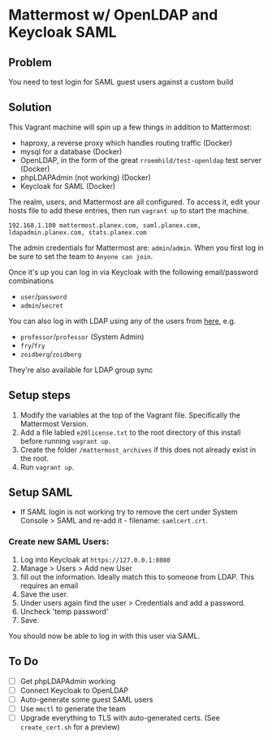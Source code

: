 # Mattermost w/ OpenLDAP and Keycloak SAML

## Problem

You need to test login for SAML guest users against a custom build

## Solution

This Vagrant machine will spin up a few things in addition to Mattermost:

 - haproxy, a reverse proxy which handles routing traffic (Docker)
 - mysql for a database (Docker)
 - OpenLDAP, in the form of the great `rroemhild/test-openldap` test server (Docker)
 - phpLDAPAdmin (not working) (Docker)
 - Keycloak for SAML (Docker)

The realm, users, and Mattermost are all configured. To access it, edit your hosts file to add these entries, then run `vagrant up` to start the machine.

```
192.168.1.100 mattermost.planex.com, saml.planex.com, ldapadmin.planex.com, stats.planex.com
```

The admin credentials for Mattermost are: `admin`/`admin`. When you first log in be sure to set the team to `Anyone can join`.

Once it's up you can log in via Keycloak with the following email/password combinations

 - `user`/`password`
 - `admin`/`secret`

You can also log in with LDAP using any of the users from [here](https://github.com/rroemhild/docker-test-openldap), e.g.

 - `professor`/`professor` (System Admin)
 - `fry`/`fry`
 - `zoidberg`/`zoidberg`

 They're also available for LDAP group sync

## Setup steps

1. Modify the variables at the top of the Vagrant file. Specifically the Mattermost Version.
2. Add a file labled `e20license.txt` to the root directory of this install before running `vagrant up`.
3. Create the folder `/mattermost_archives` if this does not already exist in the root.
4. Run `vagrant up`.

## Setup SAML

- If SAML login is not working try to remove the cert under System Console > SAML and re-add it - filename: `samlcert.crt`.

### Create new SAML Users:
1. Log into Keycloak at `https://127.0.0.1:8080`
2. Manage > Users > Add new User
3. fill out the information. Ideally match this to someone from LDAP. This requires an email
4. Save the user.
5. Under users again find the user > Credentials and add a password.
6. Uncheck 'temp password'
7. Save.

You should now be able to log in with this user via SAML.

## To Do

 - [ ] Get phpLDAPAdmin working
 - [ ] Connect Keycloak to OpenLDAP
 - [ ] Auto-generate some guest SAML users
 - [ ] Use `mmctl` to generate the team
 - [ ] Upgrade everything to TLS with auto-generated certs. (See `create_cert.sh` for a preview)